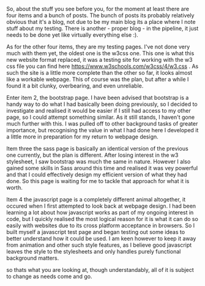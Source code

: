 So, about the stuff you see before you, for the moment at least there are four items and a bunch of posts.
The bunch of posts its probably relatively obvious that it's a blog, not due to be my main blog its a place where I note stuff about my testing. There is another - proper blog - in the pipeline, it just needs to be done yet like virtually everything else :).

As for the other four items, they are my testing pages. I've not done very much with them yet, the oldest one is the w3css one.
This one is what this new website format replaced, it was a testing site for working with the w3 css file you can find here https://www.w3schools.com/w3css/4/w3.css .
As such the site is a little more complete than the other so far, it looks almost like a workable webpage. This of course was the plan, but after a while I found it a bit clunky, overbearing, and even unreliable.

Enter item 2, the bootstrap page. I have been advised that bootstrap is a handy way to do what I had basically been doing previously, so I decided to investigate and realised it would be easier if I still had access to my other page, so I could attempt something similar.
As it still stands, I haven't gone much further with this. I was pulled off to other background tasks of greater importance, but recognising the value in what I had done here I developed it a little more in preparation for my return to webpage design.

Item three the sass page is basically an identical version of the previous one currently, but the plan is different. After losing interest in the w3 stylesheet, I saw bootstrap was much the same in nature.
However I also gained some skills in Sass around this time and realised it was vey powerful and that I could effectively design my efficient version of what they had done. So this page is waiting for me to tackle that approach for what it is worth.

Item 4 the javascript page is a completely different animal altogether, it occured when I first attempted to look back at webpage design. I had been learning a lot about how javascript works as part of my ongoing interest in code, but I quickly realised the most logical reason for it is what it can do so easily with websites due to its cross platform acceptance in browsers.
So I built myself a javascript test page and began testing out some ideas to better understand how it could be used. I am keen however to keep it away from animation and other such style features, as I believe good javascript leaves the style to the stylesheets and only handles purely functional background matters.

so thats what you are looking at, though understandably, all of it is subject to change as needs come and go.
